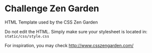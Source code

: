 # Challenge Zen Garden
HTML Template used by the CSS Zen Garden

Do not edit the HTML. Simply make sure your stylesheet is located in:
`static/css/style.css`

For inspiration, you may check http://www.csszengarden.com/
